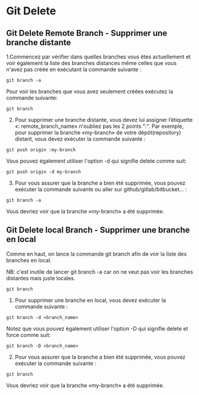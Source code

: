 # Git Delete

## Git Delete Remote Branch - Supprimer une branche distante

1.Commencez par vérifier dans quelles branches vous êtes actuellement et voir également la liste des branches distances même celles que vous n'avez pas créée en exécutant la commande suivante :

```
git branch -a
```

Pour voir les branches que vous avez seulement créées exécutez la commande suivante:

```
git branch
```

2. Pour supprimer une branche distante, vous devez lui assigner l’étiquette «: remote_branch_name» n'oubliez pas les 2 points ":". Par exemple, pour supprimer la branche «my-branch» de votre dépôt(repository) distant, vous devez exécuter la commande suivante :

```
git push origin :my-branch
```

Vous pouvez également utiliser l'option -d qui signifie delete comme suit:

```
git push origin -d my-branch
```

3. Pour vous assurer que la branche a bien été supprimée, vous pouvez exécuter la commande suivante ou aller sur github/gitlab/bitbucket... :

```
git branch -a
```

Vous devriez voir que la branche «my-branch» a été supprimée.

## Git Delete local Branch - Supprimer une branche en local

Comme en haut, on lance la commande git branch afin de voir la liste des branches en local.

NB: c'est inutile de lancer git branch -a car on ne veut pas voir les branches distantes mais juste locales.

```
git branch
```

1. Pour supprimer une branche en local, vous devez exécuter la commande suivante :

```
git branch -d <branch_name>
```

Notez que vous pouvez également utiliser l'option -D qui signifie delete et force comme suit:

```
git branch -D <branch_name>
```

2. Pour vous assurer que la branche a bien été supprimée, vous pouvez exécuter la commande suivante :

```
git branch
```

Vous devriez voir que la branche «my-branch» a été supprimée.
